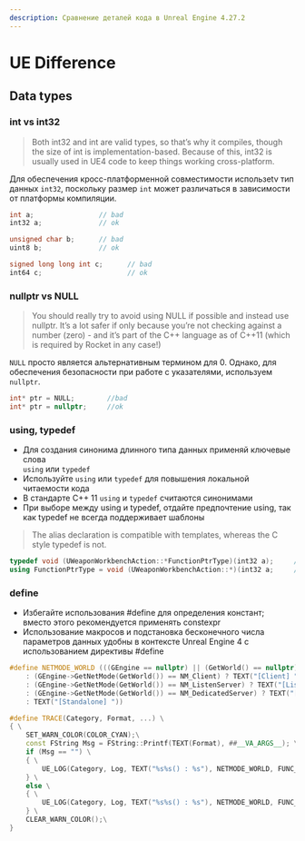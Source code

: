 ```yaml
---
description: Сравнение деталей кода в Unreal Engine 4.27.2
---
```


# UE Difference

## Data types

### int vs int32

> Both int32 and int are valid types, so that’s why it compiles, though the size of int is implementation-based. Because of this, int32 is usually used in UE4 code to keep things working cross-platform.

Для обеспечения кросс-платформенной совместимости использetv тип данных `int32`, поскольку размер `int` может различаться в зависимости от платформы компиляции.

```cpp
int a;                // bad
int32 a;              // ok

unsigned char b;      // bad
uint8 b;              // ok

signed long long int c;      // bad
int64 c;                     // ok
```

### nullptr vs NULL

> You should really try to avoid using NULL if possible and instead use nullptr. It’s a lot safer if only because you’re not checking against a number (zero) - and it’s part of the C++ language as of C++11 (which is required by Rocket in any case!)

`NULL` просто является альтернативным термином для 0. Однако, для обеспечения безопасности при работе с указателями, используем `nullptr`.

```cpp
int* ptr = NULL;        //bad
int* ptr = nullptr;     //ok
```

### using, typedef

* Для создания синонима длинного типа данных применяй ключевые слова \
  `using` или `typedef`
* Используйте `using` или `typedef` для повышения локальной читаемости кода
* В стандарте C++ 11 `using` и `typedef` считаются синонимами
* При выборе между using и typedef, отдайте предпочтение using, так как typedef не всегда поддерживает шаблоны

> The alias declaration is compatible with templates, whereas the C style typedef is not.

```cpp
typedef void (UWeaponWorkbenchAction::*FunctionPtrType)(int32 a);     // ok
using FunctionPtrType = void (UWeaponWorkbenchAction::*)(int32 a;     // better
```

### define

* Избегайте использования #define для определения констант; \
  вместо этого рекомендуется применять constexpr
* Использование макросов и подстановка бесконечного числа параметров данных удобны в контексте Unreal Engine 4 с использованием директивы #define

```cpp
#define NETMODE_WORLD (((GEngine == nullptr) || (GetWorld() == nullptr)) ? TEXT("") \
    : (GEngine->GetNetMode(GetWorld()) == NM_Client) ? TEXT("[Client] ") \
    : (GEngine->GetNetMode(GetWorld()) == NM_ListenServer) ? TEXT("[ListenServer] ") \
    : (GEngine->GetNetMode(GetWorld()) == NM_DedicatedServer) ? TEXT("[DedicatedServer] ") \
    : TEXT("[Standalone] "))
```

```cpp
#define TRACE(Category, Format, ...) \
{ \
    SET_WARN_COLOR(COLOR_CYAN);\
    const FString Msg = FString::Printf(TEXT(Format), ##__VA_ARGS__); \
    if (Msg == "") \
    { \
        UE_LOG(Category, Log, TEXT("%s%s() : %s"), NETMODE_WORLD, FUNC_NAME, *GetNameSafe(this));\
    } \
    else \
    { \
        UE_LOG(Category, Log, TEXT("%s%s() : %s"), NETMODE_WORLD, FUNC_NAME, *Msg);\
    } \
    CLEAR_WARN_COLOR();\
}
```
